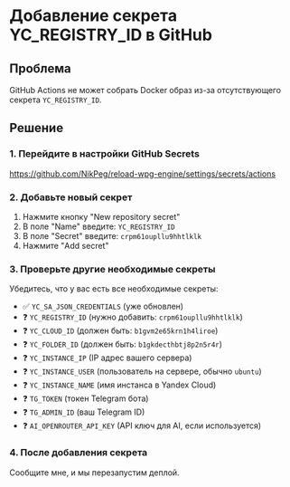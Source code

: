 # Добавление секрета YC_REGISTRY_ID в GitHub

## Проблема
GitHub Actions не может собрать Docker образ из-за отсутствующего секрета `YC_REGISTRY_ID`.

## Решение

### 1. Перейдите в настройки GitHub Secrets
https://github.com/NikPeg/reload-wpg-engine/settings/secrets/actions

### 2. Добавьте новый секрет
1. Нажмите кнопку "New repository secret"
2. В поле "Name" введите: `YC_REGISTRY_ID`
3. В поле "Secret" введите: `crpm61oupllu9hhtlklk`
4. Нажмите "Add secret"

### 3. Проверьте другие необходимые секреты
Убедитесь, что у вас есть все необходимые секреты:

- ✅ `YC_SA_JSON_CREDENTIALS` (уже обновлен)
- ❓ `YC_REGISTRY_ID` (нужно добавить: `crpm61oupllu9hhtlklk`)
- ❓ `YC_CLOUD_ID` (должен быть: `b1gvm2e65krn1h4liroe`)
- ❓ `YC_FOLDER_ID` (должен быть: `b1gkdecthbtj8p2n5r4r`)
- ❓ `YC_INSTANCE_IP` (IP адрес вашего сервера)
- ❓ `YC_INSTANCE_USER` (пользователь на сервере, обычно `ubuntu`)
- ❓ `YC_INSTANCE_NAME` (имя инстанса в Yandex Cloud)
- ❓ `TG_TOKEN` (токен Telegram бота)
- ❓ `TG_ADMIN_ID` (ваш Telegram ID)
- ❓ `AI_OPENROUTER_API_KEY` (API ключ для AI, если используется)

### 4. После добавления секрета
Сообщите мне, и мы перезапустим деплой.